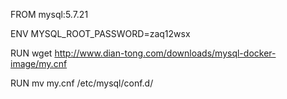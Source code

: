 FROM mysql:5.7.21

ENV MYSQL_ROOT_PASSWORD=zaq12wsx

RUN wget http://www.dian-tong.com/downloads/mysql-docker-image/my.cnf

RUN mv my.cnf /etc/mysql/conf.d/

